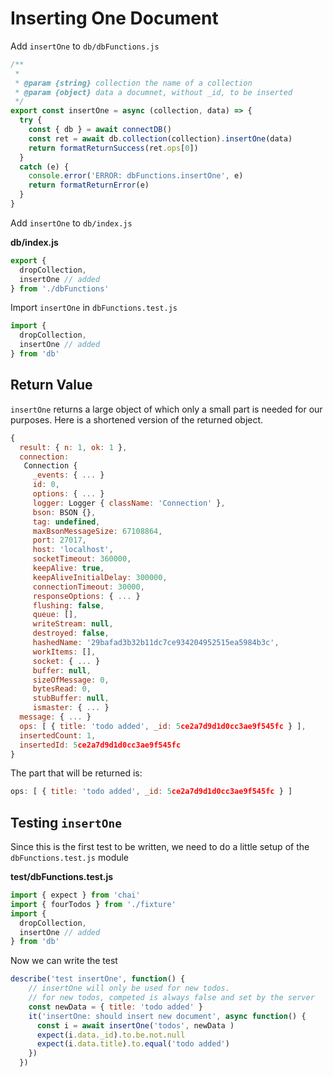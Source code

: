 # Inserting One Document

Add `insertOne` to `db/dbFunctions.js`

```js
/**
 * 
 * @param {string} collection the name of a collection
 * @param {object} data a documnet, without _id, to be inserted
 */
export const insertOne = async (collection, data) => {
  try {
    const { db } = await connectDB()
    const ret = await db.collection(collection).insertOne(data)
    return formatReturnSuccess(ret.ops[0])
  }
  catch (e) {
    console.error('ERROR: dbFunctions.insertOne', e)
    return formatReturnError(e)
  }
}
```

Add `insertOne` to `db/index.js`

__db/index.js__

```js
export { 
  dropCollection,
  insertOne // added
} from './dbFunctions'
```

Import `insertOne` in `dbFunctions.test.js`

```js
import { 
  dropCollection,
  insertOne // added
} from 'db'
```

## Return Value

`insertOne` returns a large object of which only a small part is needed for our purposes. Here is a shortened version of the returned object.

```js
{
  result: { n: 1, ok: 1 },
  connection:
   Connection {
     _events: { ... }
     id: 0,
     options: { ... }
     logger: Logger { className: 'Connection' },
     bson: BSON {},
     tag: undefined,
     maxBsonMessageSize: 67108864,
     port: 27017,
     host: 'localhost',
     socketTimeout: 360000,
     keepAlive: true,
     keepAliveInitialDelay: 300000,
     connectionTimeout: 30000,
     responseOptions: { ... }
     flushing: false,
     queue: [],
     writeStream: null,
     destroyed: false,
     hashedName: '29bafad3b32b11dc7ce934204952515ea5984b3c',
     workItems: [],
     socket: { ... }
     buffer: null,
     sizeOfMessage: 0,
     bytesRead: 0,
     stubBuffer: null,
     ismaster: { ... }
  message: { ... }
  ops: [ { title: 'todo added', _id: 5ce2a7d9d1d0cc3ae9f545fc } ],
  insertedCount: 1,
  insertedId: 5ce2a7d9d1d0cc3ae9f545fc
}
```

The part that will be returned is:
```js
ops: [ { title: 'todo added', _id: 5ce2a7d9d1d0cc3ae9f545fc } ]
```

## Testing `insertOne`

Since this is the first test to be written, we need to do a little setup of the `dbFunctions.test.js` module

__test/dbFunctions.test.js__
```js
import { expect } from 'chai'
import { fourTodos } from './fixture'
import { 
  dropCollection,
  insertOne // added
} from 'db'
```

Now we can write the test

```js
describe('test insertOne', function() {
    // insertOne will only be used for new todos.
    // for new todos, competed is always false and set by the server
    const newData = { title: 'todo added' }
    it('insertOne: should insert new document', async function() {
      const i = await insertOne('todos', newData )
      expect(i.data._id).to.be.not.null
      expect(i.data.title).to.equal('todo added')
    })
  })
```